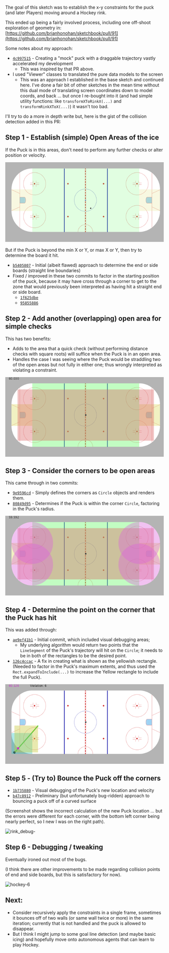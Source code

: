 The goal of this sketch was to establish the x-y constraints for the puck (and later Players) moving around a Hockey rink.

This ended up being a fairly involved process, including one off-shoot exploration of geometry in: [https://github.com/brianhonohan/sketchbook/pull/91](https://github.com/brianhonohan/sketchbook/pull/91)

Some notes about my approach:

* [`4c997515`](https://github.com/brianhonohan/sketchbook/pull/92/commits/4c997515a68b584480d37724a2d2eb00cf0b5784) - Creating a "mock" puck with a draggable trajectory vastly accelerated my development
    - This was inspired by that PR above.
* I used "Viewer" classes to translated the pure data models to the screen
    - This was an approach I established in the base sketch and continued here. I've done a fair bit of other sketches in the mean time without this dual mode of translating screen coordinates down to model coords, and back ... but once I re-bought into it (and had simple utility functions: like `transformXToRinkX(...)` and `transformRinkXToX(...)`) it wasn't too bad.

I'll try to do a more in depth write but, here is the gist of the collision detection added in this PR:

## Step 1 - Establish (simple) Open Areas of the ice

If the Puck is in this areas, don't need to perform any further checks or alter position or velocity.

![rink_debug_simple_open_areas](./images/rink_debug_simple_open_areas.png)

But if the Puck is beyond the min X or Y, or max X or Y, then try to determine the board it hit.

* [`b5405807`](https://github.com/brianhonohan/sketchbook/pull/92/commits/b5405807def6081abb4393caecb6b851b95e9f4a) - Initial (albeit flawed) approach to determine the end or side boards (straight line boundaries)
* Fixed / improved in these two commits to factor in the starting position of the puck, because it may have cross through a corner to get to the zone that would previously been interpreted as having hit a straight end or side board.
    - [`1f625dbe`](https://github.com/brianhonohan/sketchbook/pull/92/commits/1f625dbef557ed2c46854085a7aca7f9db84046f)
    - [`95855886`](https://github.com/brianhonohan/sketchbook/pull/92/commits/95855886eecd81b835389bfdc339d90aa9fac542)

## Step 2 - Add another (overlapping) open area for simple checks

This has two benefits:

- Adds to the area that a quick check (without performing distance checks with square roots) will suffice when the Puck is in an open area.
- Handles the case I was seeing where the Puck would be straddling two of the open areas but not fully in either one; thus wrongly interpreted as violating a constraint.

![rink_debug_simple_open_areas-02](./images/rink_debug_simple_open_areas-02.png)

## Step 3 - Consider the corners to be open areas

This came through in two commits:

- [`9e9596cd`](https://github.com/brianhonohan/sketchbook/pull/92/commits/9e9596cd92d219ed5cfde2cd7e1794423b665025) - Simply defines the corners as `Circle` objects and renders them.
- [`80849d95`](https://github.com/brianhonohan/sketchbook/pull/92/commits/80849d9577c0029f47bf7b783f1d7c8330c80c6d) - Determines if the Puck is within the corner `Circle`, factoring in the Puck's radius.

![rink_debug_simple_open_areas-03](./images/rink_debug_simple_open_areas-03.png)

## Step 4 - Determine the point on the corner that the Puck has hit

This was added through:

- [`ae9ef41b1`](https://github.com/brianhonohan/sketchbook/pull/92/commits/ae9ef41b151c0ad542de78986ccdceed3ac01793) - Initial commit, which included visual debugging areas; 
  - My underlying algorithm would return two points that the `LineSegment` of the Puck's trajectory will hit on the `Circle`; it needs to be in both of the rectangles to be the desired point.
- [`126c4ccac`](https://github.com/brianhonohan/sketchbook/pull/92/commits/126c4ccacb4de23a2734ff1ca1e1c5bc3068b9a1) - A fix in creating what is shown as the yellowish rectangle. (Needed to factor in the Puck's maximum extents, and thus used the `Rect.expandToInclude(...)` to increase the Yellow rectangle to include the full Puck).

![rink_debug_corner_collision-01](./images/rink_debug_corner_collision-01.png)

## Step 5 - (Try to) Bounce the Puck off the corners

* [`1b735880`](https://github.com/brianhonohan/sketchbook/pull/92/commits/1b73588047788f635da6dd4d2e726f7e9db4951c) - Visual debugging of the Puck's new location and velocity
* [`b47c8912`](https://github.com/brianhonohan/sketchbook/pull/92/commits/b47c8912ad7ff099470fe0e516f634cc38dc0b77) - Preliminary (but unfortunately bug-ridden) approach to bouncing a puck off of a curved surface

(Screenshot shows the incorrect calculation of the new Puck location ... but the errors were different for each corner, with the bottom left corner being nearly perfect, so I new I was on the right path).

![rink_debug-](https://user-images.githubusercontent.com/471054/51227026-59568100-1920-11e9-85e0-c251423ceff7.png)

## Step 6 - Debugging / tweaking

Eventually ironed out most of the bugs. 

(I think there are other improvements to be made regarding collision points of end and side boards, but this is satisfactory for now).

![hockey-6](https://user-images.githubusercontent.com/471054/51227177-2660bd00-1921-11e9-9558-94d1575189b1.gif)


## Next:

* Consider recursively apply the constraints in a single frame, sometimes it bounces off of two walls (or same wall twice or more) in the same iteration; currently that is not handled and the puck is allowed to disappear.
* But I think I might jump to some goal line detection (and maybe basic icing) and hopefully move onto autonomous agents that can learn to play Hockey.

